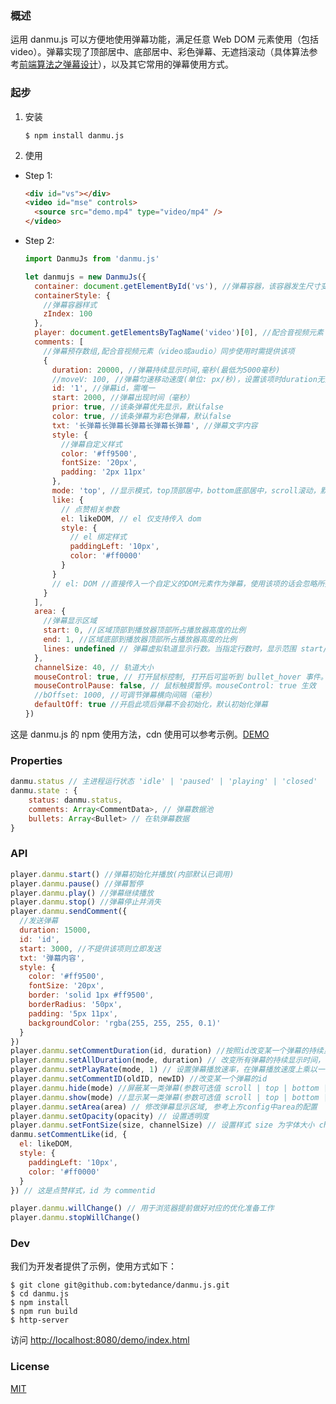 ### 概述

运用 danmu.js 可以方便地使用弹幕功能，满足任意 Web DOM 元素使用（包括 video）。弹幕实现了顶部居中、底部居中、彩色弹幕、无遮挡滚动（具体算法参考[前端算法之弹幕设计](https://segmentfault.com/a/1190000015722802)），以及其它常用的弹幕使用方式。

### 起步

1. 安装

   ```
   $ npm install danmu.js
   ```

2. 使用

- Step 1:

  ```html
  <div id="vs"></div>
  <video id="mse" controls>
    <source src="demo.mp4" type="video/mp4" />
  </video>
  ```

- Step 2:

  ```js
  import DanmuJs from 'danmu.js'

  let danmujs = new DanmuJs({
    container: document.getElementById('vs'), //弹幕容器，该容器发生尺寸变化时会自动调整弹幕行为
    containerStyle: {
      //弹幕容器样式
      zIndex: 100
    },
    player: document.getElementsByTagName('video')[0], //配合音视频元素（video或audio）同步使用时需提供该项
    comments: [
      //弹幕预存数组,配合音视频元素（video或audio）同步使用时需提供该项
      {
        duration: 20000, //弹幕持续显示时间,毫秒(最低为5000毫秒)
        //moveV: 100, //弹幕匀速移动速度(单位: px/秒)，设置该项时duration无效
        id: '1', //弹幕id，需唯一
        start: 2000, //弹幕出现时间（毫秒）
        prior: true, //该条弹幕优先显示，默认false
        color: true, //该条弹幕为彩色弹幕，默认false
        txt: '长弹幕长弹幕长弹幕长弹幕长弹幕', //弹幕文字内容
        style: {
          //弹幕自定义样式
          color: '#ff9500',
          fontSize: '20px',
          padding: '2px 11px'
        },
        mode: 'top', //显示模式，top顶部居中，bottom底部居中，scroll滚动，默认为scroll
        like: {
          // 点赞相关参数
          el: likeDOM, // el 仅支持传入 dom
          style: {
            // el 绑定样式
            paddingLeft: '10px',
            color: '#ff0000'
          }
        }
        // el: DOM //直接传入一个自定义的DOM元素作为弹幕，使用该项的话会忽略所提供的txt和style
      }
    ],
    area: {
      //弹幕显示区域
      start: 0, //区域顶部到播放器顶部所占播放器高度的比例
      end: 1, //区域底部到播放器顶部所占播放器高度的比例
      lines: undefined // 弹幕虚拟轨道显示行数。当指定行数时，显示范围 start/end 不生效；当弹幕字体大小超过所需要的总虚拟轨道数时，弹幕也不会出现在轨道上，因此请设置好弹幕fontSize及影响弹幕高度的其他样式，让弹幕和轨道高度匹配
    },
    channelSize: 40, // 轨道大小
    mouseControl: true, // 打开鼠标控制, 打开后可监听到 bullet_hover 事件。danmu.on('bullet_hover', function (data) {})
    mouseControlPause: false, // 鼠标触摸暂停。mouseControl: true 生效
    //bOffset: 1000, //可调节弹幕横向间隔（毫秒）
    defaultOff: true //开启此项后弹幕不会初始化，默认初始化弹幕
  })
  ```

这是 danmu.js 的 npm 使用方法，cdn 使用可以参考示例。[DEMO](https://github.com/bytedance/danmu.js/tree/master/demo/index.html)

### Properties

```js
danmu.status // 主进程运行状态 'idle' | 'paused' | 'playing' | 'closed'
danmu.state : {
    status: danmu.status,
    comments: Array<CommentData>, // 弹幕数据池
    bullets: Array<Bullet> // 在轨弹幕数据
}
```

### API

```js
player.danmu.start() //弹幕初始化并播放(内部默认已调用)
player.danmu.pause() //弹幕暂停
player.danmu.play() //弹幕继续播放
player.danmu.stop() //弹幕停止并消失
player.danmu.sendComment({
  //发送弹幕
  duration: 15000,
  id: 'id',
  start: 3000, //不提供该项则立即发送
  txt: '弹幕内容',
  style: {
    color: '#ff9500',
    fontSize: '20px',
    border: 'solid 1px #ff9500',
    borderRadius: '50px',
    padding: '5px 11px',
    backgroundColor: 'rgba(255, 255, 255, 0.1)'
  }
})
player.danmu.setCommentDuration(id, duration) //按照id改变某一个弹幕的持续显示时间
player.danmu.setAllDuration(mode, duration) // 改变所有弹幕的持续显示时间，包括已加入队列弹幕
player.danmu.setPlayRate(mode, 1) // 设置弹幕播放速率，在弹幕播放速度上乘以一个系数，控制速度的变化。支持有不同显示时长弹幕的需求
player.danmu.setCommentID(oldID, newID) //改变某一个弹幕的id
player.danmu.hide(mode) //屏蔽某一类弹幕(参数可选值 scroll | top | bottom | color)
player.danmu.show(mode) //显示某一类弹幕(参数可选值 scroll | top | bottom | color)
player.danmu.setArea(area) // 修改弹幕显示区域, 参考上方config中area的配置
player.danmu.setOpacity(opacity) // 设置透明度
player.danmu.setFontSize(size, channelSize) // 设置样式 size 为字体大小 channelSize 如果不需要修改轨道大小则无需传入 channelSize
danmu.setCommentLike(id, {
  el: likeDOM,
  style: {
    paddingLeft: '10px',
    color: '#ff0000'
  }
}) // 这是点赞样式，id 为 commentid

player.danmu.willChange() // 用于浏览器提前做好对应的优化准备工作
player.danmu.stopWillChange()
```

### Dev

我们为开发者提供了示例，使用方式如下：

```
$ git clone git@github.com:bytedance/danmu.js.git
$ cd danmu.js
$ npm install
$ npm run build
$ http-server
```

访问 [http://localhost:8080/demo/index.html](http://localhost:8080/demo/index.html)

### License

[MIT](http://opensource.org/licenses/MIT)
